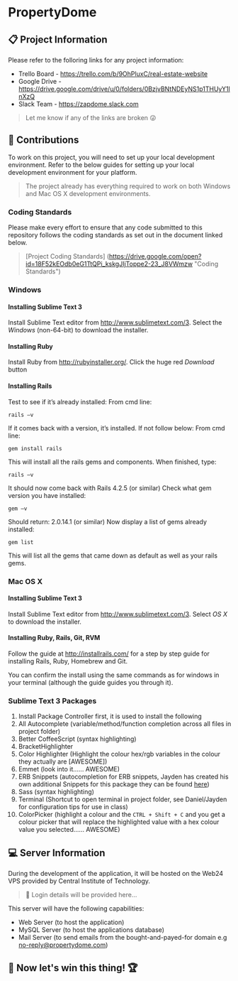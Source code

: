 # PropertyDome
## :clipboard: Project Information
Please refer to the folloring links for any project information:
* Trello Board - https://trello.com/b/9OhPluxC/real-estate-website
* Google Drive - https://drive.google.com/drive/u/0/folders/0BzjvBNtNDEyNS1p1THUyY1lnXzQ
* Slack Team - https://zapdome.slack.com

> Let me know if any of the links are broken :stuck_out_tongue_winking_eye:

## :pencil: Contributions
To work on this project, you will need to set up your local development environment. Refer to the below guides for setting up your local development environment for your platform.
> The project already has everything required to work on both Windows and Mac OS X development environments.

### Coding Standards
Please make every effort to ensure that any code submitted to this repository follows the coding standards as set out in the document linked below.
> [Project Coding Standards] (https://drive.google.com/open?id=18F52kEOdb0eG1TtQPi_kskgJIjToppe2-23_J8VWmzw "Coding Standards")

### Windows
#### Installing Sublime Text 3
Install Sublime Text editor from http://www.sublimetext.com/3. Select the *Windows* (non-64-bit) to download the installer.
#### Installing Ruby
Install Ruby from http://rubyinstaller.org/. Click the huge red *Download* button
#### Installing Rails
Test to see if it’s already installed:
From cmd line:
```{r, engine='bash', count_lines}
rails –v
```
If it comes back with a version, it’s installed.
If not follow below:
From cmd line:
```{r, engine='bash', count_lines}
gem install rails
```
This will install all the rails gems and components.
When finished, type:
```{r, engine='bash', count_lines}
rails –v
```
It should now come back with Rails 4.2.5 (or similar)
Check what gem version you have installed:
```{r, engine='bash', count_lines}
gem –v
```
Should return: 2.0.14.1 (or similar)
Now display a list of gems already installed:
```{r, engine='bash', count_lines}
gem list
```
This will list all the gems that came down as default as well as your rails gems.

### Mac OS X
#### Installing Sublime Text 3
Install Sublime Text editor from http://www.sublimetext.com/3. Select *OS X* to download the installer.
#### Installing Ruby, Rails, Git, RVM
Follow the guide at http://installrails.com/ for a step by step guide for installing Rails, Ruby, Homebrew and Git.

You can confirm the install using the same commands as for windows in your terminal (although the guide guides you through it).

### Sublime Text 3 Packages
1. Install Package Controller first, it is used to install the following
2. All Autocomplete (variable/method/function completion across all files in project folder)
3. Better CoffeeScript (syntax highlighting)
4. BracketHighlighter
5. Color Highlighter (Highlight the colour hex/rgb variables in the colour they actually are [AWESOME])
6. Emmet (look into it...... AWESOME)
7. ERB Snippets (autocompletion for ERB snippets, Jayden has created his own additional Snippets for this package they can be found [here](https://drive.google.com/open?id=0B6E7GLA3svEcTnJqTWwyOXc5RDA "Custom ERB Snippets"))
8. Sass (syntax highlighting)
9. Terminal (Shortcut to open terminal in project folder, see Daniel/Jayden for configuration tips for use in class)
10. ColorPicker (highlight a colour and the ```CTRL + Shift + C``` and you get a colour picker that will replace the highlighted value with a hex colour value you selected...... AWESOME)

## :computer: Server Information
During the development of the application, it will be hosted on the Web24 VPS provided by Central Institute of Technology. 
> :key: Login details will be provided here...

This server will have the following capabilities:
* Web Server (to host the application)
* MySQL Server (to host the applications database)
* Mail Server (to send emails from the bought-and-payed-for domain e.g no-reply@propertydome.com)

## :checkered_flag: Now let's win this thing! :trophy:
